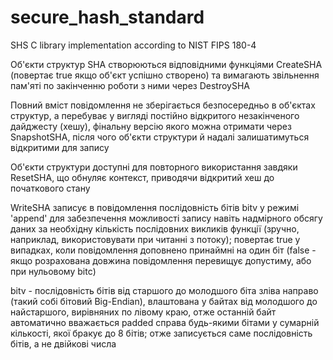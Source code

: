# secure_hash_standard
SHS C library implementation according to NIST FIPS 180-4

Об'єкти структур SHA створюються відповідними функціями CreateSHA (повертає true якщо об'єкт успішно створено) та вимагають звільнення пам'яті по закінченню роботи з ними через DestroySHA

Повний вміст повідомлення не зберігається безпосередньо в об'єктах структур, а перебуває у вигляді постійно відкритого незакінченого дайджесту (хешу), фінальну версію якого можна отримати через SnapshotSHA, після чого об'єкти структури й надалі залишатимуться відкритими для запису

Об'єкти структури доступні для повторного використання завдяки ResetSHA, що обнуляє контекст, приводячи відкритий хеш до початкового стану

WriteSHA записує в повідомлення послідовність бітів bitv у режимі 'append' для забезпечення можливості запису навіть надмірного обсягу даних за необхідну кількість послідовних викликів функції (зручно, наприклад, використовувати при читанні з потоку); повертає true у випадках, коли повідомлення доповнено принаймні на один біт (false - якщо розрахована довжина повідомлення перевищує допустиму, або при нульовому bitc)

bitv - послідовність бітів від старшого до молодшого біта зліва направо (такий собі бітовий Big-Endian), влаштована у байтах від молодшого до найстаршого, вирівняних по лівому краю, отже останній байт автоматично вважається padded справа будь-якими бітами у сумарній кількості, якої бракує до 8 бітів; отже записується саме послідовність бітів, а не двійкові числа
